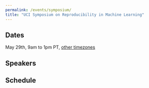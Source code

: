 ```yaml
---
permalink: /events/symposium/
title: "UCI Symposium on Reproducibility in Machine Learning"
---
```




## Dates

May 29th, 9am to 1pm PT, [other timezones](https://www.timeanddate.com/worldclock/converter.html?iso=20200529T160000&p1=840&p2=179&p3=136)

## Speakers


## Schedule

